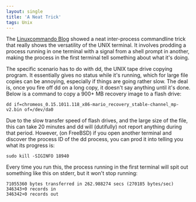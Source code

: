```yaml
---
layout: single
title: 'A Neat Trick'
tags: Unix
---
```

The [Linuxcommando Blog](http://linuxcommando.blogspot.com/2008/06/show-progress-during-dd-copy.html)  showed a neat inter-process commandline trick that really shows the versatility of the UNIX terminal. It involves prodding a process running in one terminal with a signal from a shell prompt in another, making the process in the first terminal tell something about what it's doing.

The specific scenario has to do with dd, the UNIX tape drive copying program. It essentially gives no status while it's running, which for large file copies can be annoying, especially if things are going rather slow. The deal is, once you fire off dd on a long copy, it doesn't say anything until it's done. Below is a command to copy a 900+ MB recovery image to a flash drive:

~~~~ shell
dd if=chromeos_0.15.1011.118_x86-mario_recovery_stable-channel_mp-v2.bin of=/dev/da0
~~~~~~
<p/>

Due to the slow transfer speed of flash drives, and the large size of the file, this can take 20 minutes and dd will (dutifully) not report anything during that period. However, (on FreeBSD) if you open another terminal and discover the process ID of the dd process, you can prod it into telling you what its progress is:

~~~~ shell
sudo kill -SIGINFO 18940
~~~~~~
<p/>

Every time you run this, the process running in the first terminal will spit out something like this on stderr, but it won't stop running:

~~~
71055360 bytes transferred in 262.988274 secs (270185 bytes/sec)
346343+0 records in
346342+0 records out
~~~~

